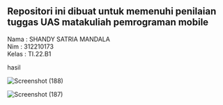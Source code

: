 ## **Repositori ini dibuat untuk memenuhi penilaian tuggas UAS matakuliah pemrograman mobile**  
 Nama  : SHANDY SATRIA MANDALA  
 Nim   : 312210173  
 Kelas : TI.22.B1  

 hasil 

![Screenshot (188)](https://github.com/ariep1993/tugasUasAndroidStudio/assets/115473865/6ac298e3-4b07-4c46-b7fe-20da5c52bdaa)


![Screenshot (187)](https://github.com/ariep1993/tugasUasAndroidStudio/assets/115473865/4505bf89-c6e8-4abc-a4ad-7d5f303e0709)
